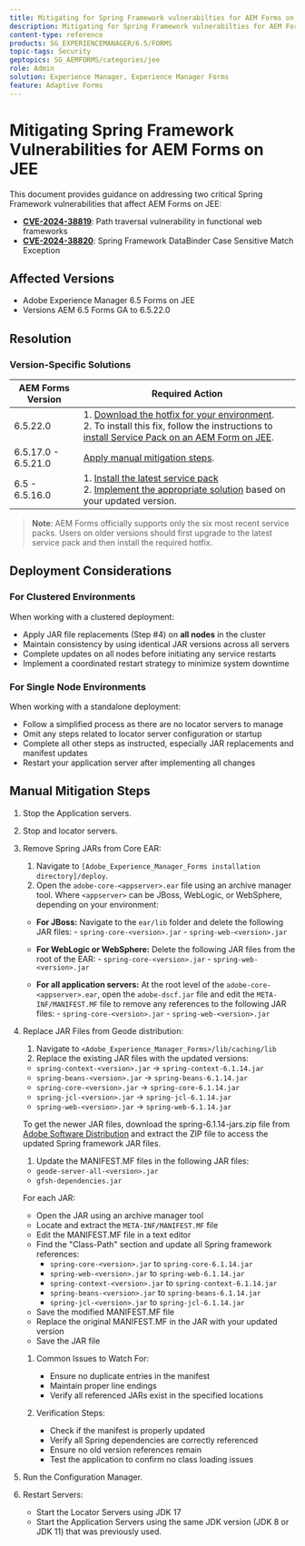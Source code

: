 ```yaml
---
title: Mitigating for Spring Framework vulnerabilties for AEM Forms on JEE
description: Mitigating for Spring Framework vulnerabilties for AEM Forms on JEE
content-type: reference
products: SG_EXPERIENCEMANAGER/6.5/FORMS
topic-tags: Security
geptopics: SG_AEMFORMS/categories/jee
role: Admin
solution: Experience Manager, Experience Manager Forms
feature: Adaptive Forms
---
```


# Mitigating Spring Framework Vulnerabilities for AEM Forms on JEE

This document provides guidance on addressing two critical Spring Framework vulnerabilities that affect AEM Forms on JEE:

- **[CVE-2024-38819](https://spring.io/security/cve-2024-38819)**: Path traversal vulnerability in functional web frameworks
- **[CVE-2024-38820](https://spring.io/security/cve-2024-38820)**: Spring Framework DataBinder Case Sensitive Match Exception

## Affected Versions

- Adobe Experience Manager 6.5 Forms on JEE 
- Versions AEM 6.5 Forms GA to 6.5.22.0

## Resolution 

### Version-Specific Solutions

| AEM Forms Version | Required Action |
|-------------------|-----------------|
| 6.5.22.0 | 1. [Download the hotfix for your environment](/help/release-notes/aem-forms-hotfix.md). </br> 2. To install this fix, follow the instructions to [install Service Pack on an AEM Form on JEE](/help/release-notes/aem-forms-current-service-pack-installation-instructions.md).|
| 6.5.17.0 - 6.5.21.0 | [Apply manual mitigation steps](#manual-mitigation-steps). |
| 6.5 - 6.5.16.0 | 1. [Install the latest service pack](/help/release-notes/release-notes.md)<br>2. [Implement the appropriate solution](#version-specific-solutions) based on your updated version. |

> **Note**: AEM Forms officially supports only the six most recent service packs. Users on older versions should first upgrade to the latest service pack and then install the required hotfix.

## Deployment Considerations

### For Clustered Environments

When working with a clustered deployment:

- Apply JAR file replacements (Step #4) on **all nodes** in the cluster
- Maintain consistency by using identical JAR versions across all servers
- Complete updates on all nodes before initiating any service restarts
- Implement a coordinated restart strategy to minimize system downtime

### For Single Node Environments

When working with a standalone deployment:

- Follow a simplified process as there are no locator servers to manage
- Omit any steps related to locator server configuration or startup
- Complete all other steps as instructed, especially JAR replacements and manifest updates
- Restart your application server after implementing all changes

## Manual Mitigation Steps

1. Stop the Application servers.
1. Stop and locator servers.
1. Remove Spring JARs from Core EAR:
   1. Navigate to `[Adobe_Experience_Manager_Forms installation directory]/deploy`. 
   1. Open the `adobe-core-<appserver>.ear` file using an archive manager tool. Where `<appserver>` can be JBoss, WebLogic, or WebSphere, depending on your environment: 
   - **For JBoss:** Navigate to the `ear/lib` folder and delete the following JAR files:
         - `spring-core-<version>.jar`
         - `spring-web-<version>.jar`
   
   - **For WebLogic or WebSphere:** Delete the following JAR files from the root of the EAR:
         - `spring-core-<version>.jar`
         - `spring-web-<version>.jar`
   
   - **For all application servers:** At the root level of the `adobe-core-<appserver>.ear`, open the `adobe-dscf.jar` file and edit the `META-INF/MANIFEST.MF` file to remove any references to the following JAR files:
         - `spring-core-<version>.jar`
         - `spring-web-<version>.jar`

1. Replace JAR Files from Geode distribution:
   1. Navigate to `<Adobe_Experience_Manager_Forms>/lib/caching/lib`
   1. Replace the existing JAR files with the updated versions:
     - `spring-context-<version>.jar` → `spring-context-6.1.14.jar`
     - `spring-beans-<version>.jar` → `spring-beans-6.1.14.jar`
     - `spring-core-<version>.jar` → `spring-core-6.1.14.jar`
     - `spring-jcl-<version>.jar` → `spring-jcl-6.1.14.jar`
     - `spring-web-<version>.jar` → `spring-web-6.1.14.jar`

     To get the newer JAR files, download the spring-6.1.14-jars.zip file from [Adobe Software Distribution](https://experience.adobe.com/#/downloads/content/software-distribution/en/aem.html?package=/content/software-distribution/en/details.html/content/dam/aem/public/adobe/packages/cq650/hotfix/aem-6-5-0-hotfix-vuln-30727/spring-6.1.14-jars.zip) and extract the ZIP file to access the updated Spring framework JAR files.

   1. Update the MANIFEST.MF files in the following JAR files:
     - `geode-server-all-<version>.jar`
     - `gfsh-dependencies.jar`
     
     For each JAR:
     - Open the JAR using an archive manager tool
     - Locate and extract the `META-INF/MANIFEST.MF` file
     - Edit the MANIFEST.MF file in a text editor
     - Find the "Class-Path" section and update all Spring framework references:
       - `spring-core-<version>.jar` to `spring-core-6.1.14.jar`
       - `spring-web-<version>.jar` to `spring-web-6.1.14.jar`
       - `spring-context-<version>.jar` to `spring-context-6.1.14.jar`
       - `spring-beans-<version>.jar` to `spring-beans-6.1.14.jar`
       - `spring-jcl-<version>.jar` to `spring-jcl-6.1.14.jar`
     - Save the modified MANIFEST.MF file
     - Replace the original MANIFEST.MF in the JAR with your updated version
     - Save the JAR file

   1. Common Issues to Watch For:
      - Ensure no duplicate entries in the manifest
      - Maintain proper line endings
      - Verify all referenced JARs exist in the specified locations

   1. Verification Steps:
      - Check if the manifest is properly updated
      - Verify all Spring dependencies are correctly referenced
      - Ensure no old version references remain
      - Test the application to confirm no class loading issues

1. Run the Configuration Manager. 

1. Restart Servers:
   - Start the Locator Servers using JDK 17
   - Start the Application Servers using the same JDK version (JDK 8 or JDK 11) that was previously used. 
